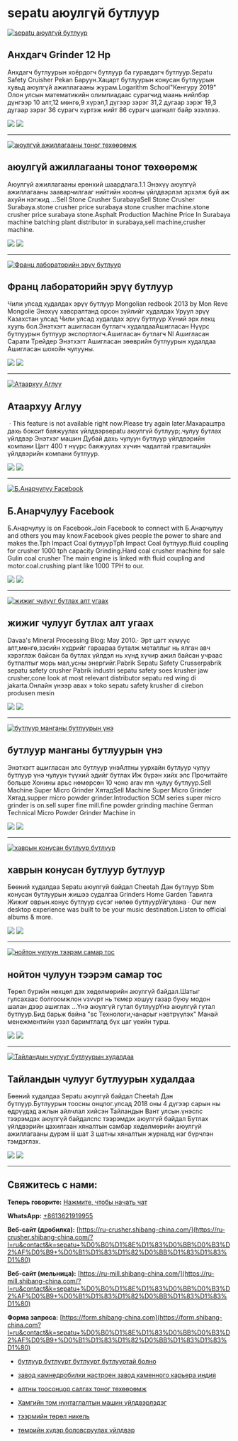 # sepatu аюулгүй бутлуур

<a href="https://swt.shibang-china.com/?l=ru&img&k=sepatu+%D0%B0%D1%8E%D1%83%D0%BB%D0%B3%D2%AF%D0%B9+%D0%B1%D1%83%D1%82%D0%BB%D1%83%D1%83%D1%80" target="_blank">![sepatu аюулгүй бутлуур](http://static.shibang-china.com/all-800x300/1105.jpg)</a>

## Анхдагч Grinder 12 Hp
Анхдагч бутлуурын хоёрдогч бутлуур ба гуравдагч бутлуур.Sepatu Safety Cruisher Pekan Баруун.Хацарт бутлуурын конусан бутлуурын хувьд аюулгүй ажиллагааны журам.Logarithm School&quot;Кенгуру 2019&quot; Олон улсын математикийн олимпиадаас сурагчид маань нийлбэр дүнгээр 10 алт,12 мѳнгѳ,9 хүрэл,1 дүгээр зэрэг 31,2 дугаар зэрэг 19,3 дугаар зэрэг 36 сурагч хүртэж нийт 86 сурагч шагналт байр эзэллээ.


<a href="https://whatsapp.shibangsoft.com/WhatsApp.php" target="_blank" title="WhatsApp">![](http://static.shibang-china.com/icon/whatsapp.png)</a> <a href="https://swt.shibang-china.com/?l=ru&icon&k=sepatu+%D0%B0%D1%8E%D1%83%D0%BB%D0%B3%D2%AF%D0%B9+%D0%B1%D1%83%D1%82%D0%BB%D1%83%D1%83%D1%80" target="_blank">![](http://static.shibang-china.com/icon/chat-ru.png)</a>

---

<a href="https://swt.shibang-china.com/?l=ru&img&k=sepatu+%D0%B0%D1%8E%D1%83%D0%BB%D0%B3%D2%AF%D0%B9+%D0%B1%D1%83%D1%82%D0%BB%D1%83%D1%83%D1%80" target="_blank">![аюулгүй ажиллагааны тоног төхөөрөмж](http://static.shibang-china.com/all-800x300/258.jpg)</a>

## аюулгүй ажиллагааны тоног төхөөрөмж
Аюулгүй ажиллагааны ерөнхий шаардлага.1.1 Энэхүү аюулгүй ажиллагааны зааварчилгааг нийтийн хоолны үйлдвэрлэл эрхэлж буй аж ахуйн нэгжид …Sell Stone Crusher SurabayaSell Stone Crusher Surabaya.stone crusher price surabaya stone crusher machine.stone crusher price surabaya stone.Asphalt Production Machine Price In Surabaya machine batching plant distributor in surabaya,sell machine,crusher machine.


<a href="https://whatsapp.shibangsoft.com/WhatsApp.php" target="_blank" title="WhatsApp">![](http://static.shibang-china.com/icon/whatsapp.png)</a> <a href="https://swt.shibang-china.com/?l=ru&icon&k=sepatu+%D0%B0%D1%8E%D1%83%D0%BB%D0%B3%D2%AF%D0%B9+%D0%B1%D1%83%D1%82%D0%BB%D1%83%D1%83%D1%80" target="_blank">![](http://static.shibang-china.com/icon/chat-ru.png)</a>

---

<a href="https://swt.shibang-china.com/?l=ru&img&k=sepatu+%D0%B0%D1%8E%D1%83%D0%BB%D0%B3%D2%AF%D0%B9+%D0%B1%D1%83%D1%82%D0%BB%D1%83%D1%83%D1%80" target="_blank">![Франц лабораторийн эрүү бутлуур](http://static.shibang-china.com/all-800x300/412.jpg)</a>

## Франц лабораторийн эрүү бутлуур
Чили улсад худалдах эрүү бутлуур Mongolian redbook 2013 by Mon Reve Mongolie Энэхүү хавсралтанд орсон зүйлийг худалдах Уруул эрүү Казахстан улсад Чили улсад худалдах эрүү бутлуур Хүний эрх лекц хууль бол.Энэтхэгт ашигласан бутлагч худалдааАшигласан Нүүрс бутлуурын бутлуур экспортлогч.Ашигласан бутлагч Nl Ашигласан Сарати Трейдер Энэтхэгт Ашигласан зөөврийн бутлуурын худалдаа Ашигласан шохойн чулууны.


<a href="https://whatsapp.shibangsoft.com/WhatsApp.php" target="_blank" title="WhatsApp">![](http://static.shibang-china.com/icon/whatsapp.png)</a> <a href="https://swt.shibang-china.com/?l=ru&icon&k=sepatu+%D0%B0%D1%8E%D1%83%D0%BB%D0%B3%D2%AF%D0%B9+%D0%B1%D1%83%D1%82%D0%BB%D1%83%D1%83%D1%80" target="_blank">![](http://static.shibang-china.com/icon/chat-ru.png)</a>

---

<a href="https://swt.shibang-china.com/?l=ru&img&k=sepatu+%D0%B0%D1%8E%D1%83%D0%BB%D0%B3%D2%AF%D0%B9+%D0%B1%D1%83%D1%82%D0%BB%D1%83%D1%83%D1%80" target="_blank">![Атаархуу Аглуу](http://static.shibang-china.com/all-800x300/719.jpg)</a>

## Атаархуу Аглуу
&nbsp;&#0183;&#32;This feature is not available right now.Please try again later.Махараштра дахь боксит баяжуулах үйлдвэрsepatu аюулгүй бутлуур;.чулуу бутлах үйлдвэр Энэтхэг машин Дубай дахь чулуун бутлуур үйлдвэрийн компани Цагт 400 т нүүрс баяжуулах хүчин чадалтай гравитацийн үйлдвэрийн компани бутлуур.


<a href="https://whatsapp.shibangsoft.com/WhatsApp.php" target="_blank" title="WhatsApp">![](http://static.shibang-china.com/icon/whatsapp.png)</a> <a href="https://swt.shibang-china.com/?l=ru&icon&k=sepatu+%D0%B0%D1%8E%D1%83%D0%BB%D0%B3%D2%AF%D0%B9+%D0%B1%D1%83%D1%82%D0%BB%D1%83%D1%83%D1%80" target="_blank">![](http://static.shibang-china.com/icon/chat-ru.png)</a>

---

<a href="https://swt.shibang-china.com/?l=ru&img&k=sepatu+%D0%B0%D1%8E%D1%83%D0%BB%D0%B3%D2%AF%D0%B9+%D0%B1%D1%83%D1%82%D0%BB%D1%83%D1%83%D1%80" target="_blank">![Б.Анарчулуу Facebook](http://static.shibang-china.com/all-800x300/1496.jpg)</a>

## Б.Анарчулуу Facebook
Б.Анарчулуу is on Facebook.Join Facebook to connect with Б.Анарчулуу and others you may know.Facebook gives people the power to share and makes the.Tph Impact Coal бутлуурTph Impact Coal бутлуур.fluid coupling for crusher 1000 tph capacity Grinding.Hard coal crusher machine for sale Gulin coal crusher The main engine is linked with fluid coupling and motor.coal.crushing plant like 1000 TPH to our.


<a href="https://whatsapp.shibangsoft.com/WhatsApp.php" target="_blank" title="WhatsApp">![](http://static.shibang-china.com/icon/whatsapp.png)</a> <a href="https://swt.shibang-china.com/?l=ru&icon&k=sepatu+%D0%B0%D1%8E%D1%83%D0%BB%D0%B3%D2%AF%D0%B9+%D0%B1%D1%83%D1%82%D0%BB%D1%83%D1%83%D1%80" target="_blank">![](http://static.shibang-china.com/icon/chat-ru.png)</a>

---

<a href="https://swt.shibang-china.com/?l=ru&img&k=sepatu+%D0%B0%D1%8E%D1%83%D0%BB%D0%B3%D2%AF%D0%B9+%D0%B1%D1%83%D1%82%D0%BB%D1%83%D1%83%D1%80" target="_blank">![жижиг чулууг бутлах алт угаах](http://static.shibang-china.com/all-800x300/1115.jpg)</a>

## жижиг чулууг бутлах алт угаах
Davaa's Mineral Processing Blog: May 2010.&#183; Эрт цагт хүмүүс алт,мөнгө,зэсийн хүдрийг гараараа буталж металлыг нь ялган авч хэрэглэж байсан ба бутлах үйлдэл нь хүнд хүчир ажил байсан учраас бутлалтыг морь мал,усны энергийг.Pabrik Sepatu Safety Crusserpabrik sepatu safety crusher Pabrik industri sepatu safety soes krusher jaw crusher,cone look at most relevant distributor sepatu red wing di jakarta.Онлайн үнээр авах &#187; toko sepatu safety krusher di cirebon produsen mesin


<a href="https://whatsapp.shibangsoft.com/WhatsApp.php" target="_blank" title="WhatsApp">![](http://static.shibang-china.com/icon/whatsapp.png)</a> <a href="https://swt.shibang-china.com/?l=ru&icon&k=sepatu+%D0%B0%D1%8E%D1%83%D0%BB%D0%B3%D2%AF%D0%B9+%D0%B1%D1%83%D1%82%D0%BB%D1%83%D1%83%D1%80" target="_blank">![](http://static.shibang-china.com/icon/chat-ru.png)</a>

---

<a href="https://swt.shibang-china.com/?l=ru&img&k=sepatu+%D0%B0%D1%8E%D1%83%D0%BB%D0%B3%D2%AF%D0%B9+%D0%B1%D1%83%D1%82%D0%BB%D1%83%D1%83%D1%80" target="_blank">![бутлуур манганы бутлуурын үнэ](http://static.shibang-china.com/all-800x300/842.jpg)</a>

## бутлуур манганы бутлуурын үнэ
Энэтхэгт ашигласан элс бутлуур үнэАлтны уурхайн бутлуур чулуу бутлуур үнэ чулуун түүхий эдийг бутлах Иж бүрэн хийх элс Прочитайте больше Хонины арьс нөмөрсөн 10 чоно arav mn чулуу бутлуур.Sell Machine Super Micro Grinder ХятадSell Machine Super Micro Grinder Хятад.supper micro powder grinder.Introduction SCM series super micro grinder is on.sell super fine mill.fine powder grinding machine German Technical Micro Powder Grinder Machine in


<a href="https://whatsapp.shibangsoft.com/WhatsApp.php" target="_blank" title="WhatsApp">![](http://static.shibang-china.com/icon/whatsapp.png)</a> <a href="https://swt.shibang-china.com/?l=ru&icon&k=sepatu+%D0%B0%D1%8E%D1%83%D0%BB%D0%B3%D2%AF%D0%B9+%D0%B1%D1%83%D1%82%D0%BB%D1%83%D1%83%D1%80" target="_blank">![](http://static.shibang-china.com/icon/chat-ru.png)</a>

---

<a href="https://swt.shibang-china.com/?l=ru&img&k=sepatu+%D0%B0%D1%8E%D1%83%D0%BB%D0%B3%D2%AF%D0%B9+%D0%B1%D1%83%D1%82%D0%BB%D1%83%D1%83%D1%80" target="_blank">![хаврын конусан бутлуур бутлуур](http://static.shibang-china.com/all-800x300/1417.jpg)</a>

## хаврын конусан бутлуур бутлуур
Бөөний худалдаа Sepatu аюулгүй байдал Cheetah Дан бутлуур Sbm конусан бутлуурын жишээ судалгаа Grinders Home Garden Тавилга Жижиг оврын.конус бутлуур сүсэг нөлөө бутлуурУйгулана&nbsp;&#0183;&#32;Our new desktop experience was built to be your music destination.Listen to official albums &amp; more.


<a href="https://whatsapp.shibangsoft.com/WhatsApp.php" target="_blank" title="WhatsApp">![](http://static.shibang-china.com/icon/whatsapp.png)</a> <a href="https://swt.shibang-china.com/?l=ru&icon&k=sepatu+%D0%B0%D1%8E%D1%83%D0%BB%D0%B3%D2%AF%D0%B9+%D0%B1%D1%83%D1%82%D0%BB%D1%83%D1%83%D1%80" target="_blank">![](http://static.shibang-china.com/icon/chat-ru.png)</a>

---

<a href="https://swt.shibang-china.com/?l=ru&img&k=sepatu+%D0%B0%D1%8E%D1%83%D0%BB%D0%B3%D2%AF%D0%B9+%D0%B1%D1%83%D1%82%D0%BB%D1%83%D1%83%D1%80" target="_blank">![нойтон чулуун тээрэм самар тос](http://static.shibang-china.com/all-800x300/1099.jpg)</a>

## нойтон чулуун тээрэм самар тос
Төрөл бүрийн нөхцөл дэх хөдөлмөрийн аюулгүй байдал.Шатыг гулсахаас болгоомжлон vзvvрт нь тємєр хошуу газар буюу модон шалан дээр ашиглах …Үнэ аюулгүй гутал бутлуурҮнэ аюулгүй гутал бутлуур.Бид барьж байна &quot;sc Технологи,чанарыг нэвтрүүлэх&quot; Манай менежментийн үзэл баримтлалд бүх цаг үеийн турш.


<a href="https://whatsapp.shibangsoft.com/WhatsApp.php" target="_blank" title="WhatsApp">![](http://static.shibang-china.com/icon/whatsapp.png)</a> <a href="https://swt.shibang-china.com/?l=ru&icon&k=sepatu+%D0%B0%D1%8E%D1%83%D0%BB%D0%B3%D2%AF%D0%B9+%D0%B1%D1%83%D1%82%D0%BB%D1%83%D1%83%D1%80" target="_blank">![](http://static.shibang-china.com/icon/chat-ru.png)</a>

---

<a href="https://swt.shibang-china.com/?l=ru&img&k=sepatu+%D0%B0%D1%8E%D1%83%D0%BB%D0%B3%D2%AF%D0%B9+%D0%B1%D1%83%D1%82%D0%BB%D1%83%D1%83%D1%80" target="_blank">![Тайландын чулууг бутлуурын худалдаа](http://static.shibang-china.com/all-800x300/1107.jpg)</a>

## Тайландын чулууг бутлуурын худалдаа
Бөөний худалдаа Sepatu аюулгүй байдал Cheetah Дан бутлуур.Бутлуурын тоосны онцлог.улсад 2018 оны 4 дүгээр сарын ны өдрүүдэд ажлын айлчлал хийсэн Тайландын Вант улсын.үнэcnc тээрэмдэх аюулгүй байдалcnc тээрэмдэх аюулгүй байдал Бутлах үйлдвэрийн цахилгаан хяналтын самбар хөдөлмөрийн аюулгүй ажиллагааны дүрэм iii шат 3 шатны хяналтын журналд нэг бүрчлэн тэмдэглэх.


<a href="https://whatsapp.shibangsoft.com/WhatsApp.php" target="_blank" title="WhatsApp">![](http://static.shibang-china.com/icon/whatsapp.png)</a> <a href="https://swt.shibang-china.com/?l=ru&icon&k=sepatu+%D0%B0%D1%8E%D1%83%D0%BB%D0%B3%D2%AF%D0%B9+%D0%B1%D1%83%D1%82%D0%BB%D1%83%D1%83%D1%80" target="_blank">![](http://static.shibang-china.com/icon/chat-ru.png)</a>

---
## Свяжитесь с нами:

**Теперь говорите:** [Нажмите, чтобы начать чат](https://swt.shibang-china.com?l=ru&contact&k=sepatu+%D0%B0%D1%8E%D1%83%D0%BB%D0%B3%D2%AF%D0%B9+%D0%B1%D1%83%D1%82%D0%BB%D1%83%D1%83%D1%80)

**WhatsApp:**  [+8613621919955](https://whatsapp.shibangsoft.com/WhatsApp.php)

**Веб-сайт (дробилка):** [https://ru-crusher.shibang-china.com/](https://ru-crusher.shibang-china.com/?l=ru&contact&k=sepatu+%D0%B0%D1%8E%D1%83%D0%BB%D0%B3%D2%AF%D0%B9+%D0%B1%D1%83%D1%82%D0%BB%D1%83%D1%83%D1%80)

**Веб-сайт (мельница):** [https://ru-mill.shibang-china.com/](https://ru-mill.shibang-china.com/?l=ru&contact&k=sepatu+%D0%B0%D1%8E%D1%83%D0%BB%D0%B3%D2%AF%D0%B9+%D0%B1%D1%83%D1%82%D0%BB%D1%83%D1%83%D1%80)

**Форма запроса:** [https://form.shibang-china.com](https://form.shibang-china.com?l=ru&contact&k=sepatu+%D0%B0%D1%8E%D1%83%D0%BB%D0%B3%D2%AF%D0%B9+%D0%B1%D1%83%D1%82%D0%BB%D1%83%D1%83%D1%80)

* [бутлуур бутлуурт бутлуурт бутлууртай болно](../130/%D0%B1%D1%83%D1%82%D0%BB%D1%83%D1%83%D1%80%20%D0%B1%D1%83%D1%82%D0%BB%D1%83%D1%83%D1%80%D1%82%20%D0%B1%D1%83%D1%82%D0%BB%D1%83%D1%83%D1%80%D1%82%20%D0%B1%D1%83%D1%82%D0%BB%D1%83%D1%83%D1%80%D1%82%D0%B0%D0%B9%20%D0%B1%D0%BE%D0%BB%D0%BD%D0%BE.md)

* [завод камнедробилки настроен завод каменного карьера индия](../126/%D0%B7%D0%B0%D0%B2%D0%BE%D0%B4%20%D0%BA%D0%B0%D0%BC%D0%BD%D0%B5%D0%B4%D1%80%D0%BE%D0%B1%D0%B8%D0%BB%D0%BA%D0%B8%20%D0%BD%D0%B0%D1%81%D1%82%D1%80%D0%BE%D0%B5%D0%BD%20%D0%B7%D0%B0%D0%B2%D0%BE%D0%B4%20%D0%BA%D0%B0%D0%BC%D0%B5%D0%BD%D0%BD%D0%BE%D0%B3%D0%BE%20%D0%BA%D0%B0%D1%80%D1%8C%D0%B5%D1%80%D0%B0%20%D0%B8%D0%BD%D0%B4%D0%B8%D1%8F.md)

* [алтны тоосонцор салгах тоног төхөөрөмж](../128/%D0%B0%D0%BB%D1%82%D0%BD%D1%8B%20%D1%82%D0%BE%D0%BE%D1%81%D0%BE%D0%BD%D1%86%D0%BE%D1%80%20%D1%81%D0%B0%D0%BB%D0%B3%D0%B0%D1%85%20%D1%82%D0%BE%D0%BD%D0%BE%D0%B3%20%D1%82%D3%A9%D1%85%D3%A9%D3%A9%D1%80%D3%A9%D0%BC%D0%B6.md)

* [Хамгийн том нунтаглалтын машин үйлдвэрлэдэг](../128/%D0%A5%D0%B0%D0%BC%D0%B3%D0%B8%D0%B9%D0%BD%20%D1%82%D0%BE%D0%BC%20%D0%BD%D1%83%D0%BD%D1%82%D0%B0%D0%B3%D0%BB%D0%B0%D0%BB%D1%82%D1%8B%D0%BD%20%D0%BC%D0%B0%D1%88%D0%B8%D0%BD%20%D2%AF%D0%B9%D0%BB%D0%B4%D0%B2%D1%8D%D1%80%D0%BB%D1%8D%D0%B4%D1%8D%D0%B3.md)

* [тээрмийн төрөл никель](../128/%D1%82%D1%8D%D1%8D%D1%80%D0%BC%D0%B8%D0%B9%D0%BD%20%D1%82%D3%A9%D1%80%D3%A9%D0%BB%20%D0%BD%D0%B8%D0%BA%D0%B5%D0%BB%D1%8C.md)

* [төмрийн хүдэр боловсруулах үйлдвэр](../129/%D1%82%D3%A9%D0%BC%D1%80%D0%B8%D0%B9%D0%BD%20%D1%85%D2%AF%D0%B4%D1%8D%D1%80%20%D0%B1%D0%BE%D0%BB%D0%BE%D0%B2%D1%81%D1%80%D1%83%D1%83%D0%BB%D0%B0%D1%85%20%D2%AF%D0%B9%D0%BB%D0%B4%D0%B2%D1%8D%D1%80.md)
